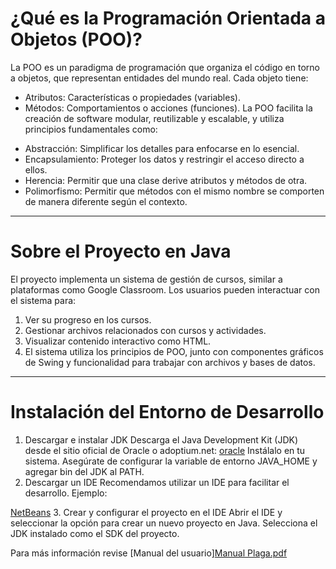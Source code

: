 # ¿Qué es la Programación Orientada a Objetos (POO)?
La POO es un paradigma de programación que organiza el código en torno a objetos, que representan entidades del mundo real. Cada objeto tiene:
- Atributos: Características o propiedades (variables).
- Métodos: Comportamientos o acciones (funciones).
La POO facilita la creación de software modular, reutilizable y escalable, y utiliza principios fundamentales como:

* Abstracción: Simplificar los detalles para enfocarse en lo esencial.
* Encapsulamiento: Proteger los datos y restringir el acceso directo a ellos.
* Herencia: Permitir que una clase derive atributos y métodos de otra.
* Polimorfismo: Permitir que métodos con el mismo nombre se comporten de manera diferente según el contexto.
---
# Sobre el Proyecto en Java
El proyecto implementa un sistema de gestión de cursos, similar a plataformas como Google Classroom. Los usuarios pueden interactuar con el sistema para:

1. Ver su progreso en los cursos.
2. Gestionar archivos relacionados con cursos y actividades.
3. Visualizar contenido interactivo como HTML.
4. El sistema utiliza los principios de POO, junto con componentes gráficos de Swing y funcionalidad para trabajar con archivos y bases de datos.
---
# Instalación del Entorno de Desarrollo
1. Descargar e instalar JDK
Descarga el Java Development Kit (JDK) desde el sitio oficial de Oracle o adoptium.net:
[oracle](https://oracle.com/java/technologies/downloads/tools/)
Instálalo en tu sistema. Asegúrate de configurar la variable de entorno JAVA_HOME y agregar bin del JDK al PATH.
2. Descargar un IDE
Recomendamos utilizar un IDE para facilitar el desarrollo. Ejemplo:

[NetBeans](https://netbeans.apache.org/)
3. Crear y configurar el proyecto en el IDE
Abrir el IDE y seleccionar la opción para crear un nuevo proyecto en Java.
Selecciona el JDK instalado como el SDK del proyecto.

Para más información revise [Manual del usuario][Manual Plaga.pdf](https://github.com/SinR0str0/Proyecto-Plaga/blob/main/Manual%20Plaga.pdf)
